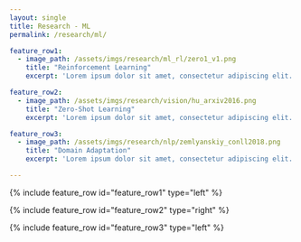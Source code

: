 ```yaml
---
layout: single
title: Research - ML
permalink: /research/ml/

feature_row1:
  - image_path: /assets/imgs/research/ml_rl/zero1_v1.png
    title: "Reinforcement Learning"
    excerpt: 'Lorem ipsum dolor sit amet, consectetur adipiscing elit. Cras aliquam sem ut tortor finibus, sit amet posuere massa ultricies. Nullam id neque ut tellus viverra luctus. Aliquam fringilla sollicitudin iaculis. Aenean volutpat laoreet mauris id ullamcorper. Praesent nunc justo, molestie nec porta mattis, pellentesque vitae enim. Nunc vestibulum mauris vitae bibendum finibus. Phasellus facilisis finibus massa, non viverra eros venenatis non.'

feature_row2:
  - image_path: /assets/imgs/research/vision/hu_arxiv2016.png
    title: "Zero-Shot Learning"
    excerpt: 'Lorem ipsum dolor sit amet, consectetur adipiscing elit. Cras aliquam sem ut tortor finibus, sit amet posuere massa ultricies. Nullam id neque ut tellus viverra luctus. Aliquam fringilla sollicitudin iaculis. Aenean volutpat laoreet mauris id ullamcorper. Praesent nunc justo, molestie nec porta mattis, pellentesque vitae enim. Nunc vestibulum mauris vitae bibendum finibus. Phasellus facilisis finibus massa, non viverra eros venenatis non.'

feature_row3:
  - image_path: /assets/imgs/research/nlp/zemlyanskiy_conll2018.png
    title: "Domain Adaptation"
    excerpt: 'Lorem ipsum dolor sit amet, consectetur adipiscing elit. Cras aliquam sem ut tortor finibus, sit amet posuere massa ultricies. Nullam id neque ut tellus viverra luctus. Aliquam fringilla sollicitudin iaculis. Aenean volutpat laoreet mauris id ullamcorper. Praesent nunc justo, molestie nec porta mattis, pellentesque vitae enim. Nunc vestibulum mauris vitae bibendum finibus. Phasellus facilisis finibus massa, non viverra eros venenatis non.'

---
```


{% include feature_row id="feature_row1" type="left" %}

{% include feature_row id="feature_row2" type="right" %}

{% include feature_row id="feature_row3" type="left" %}

<!--
Deep learning, transfer learning, domain adaptation, multi-task learning, zero-shot learning, multi-agent RL, exploration, state abstraction, metric learning, generative models, probabilistic graphical models, optimization, kernel methods.
-->
